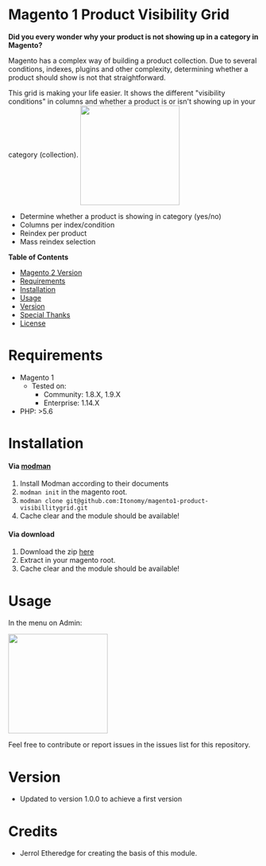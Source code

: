 # Magento 1 Product Visibility Grid

**Did you every wonder why your product is not showing up in a category in Magento?**

Magento has a complex way of building a product collection. Due to several conditions, indexes, plugins and other complexity, determining whether a product should show is not that straightforward. 

This grid is making your life easier. It shows the different "visibility conditions" in columns and whether a product is or isn't showing up in your category (collection).
<img align="center" src="https://i.imgur.com/jcAVpde.png" height="200">
* Determine whether a product is showing in category (yes/no)
* Columns per index/condition
* Reindex per product
* Mass reindex selection

 <strong>Table of Contents</strong>
* [Magento 2 Version](https://github.com/Itonomy/magento2-product-visibillitygrid)
* [Requirements](#requirements)
* [Installation](#installation)
* [Usage](#️usage)
* [Version](#️version)
* [Special Thanks](#credits)
* [License](https://github.com/Itonomy/magento1-product-visibillitygrid/blob/master/LICENSE)

# Requirements

- Magento 1
  - Tested on:
    - Community: 1.8.X, 1.9.X
    - Enterprise: 1.14.X
- PHP: >5.6

# Installation

#### Via [modman](https://github.com/colinmollenhour/modman)
1. Install Modman according to their documents
2. `modman init` in the magento root.
3. `modman clone git@github.com:Itonomy/magento1-product-visibillitygrid.git`
4. Cache clear and the module should be available!

#### Via download
1. Download the zip [here](https://github.com/Itonomy/magento1-product-visibillitygrid/archive/master.zip)
2. Extract in your magento root.
3. Cache clear and the module should be available!

# Usage

In the menu on Admin:

<img align="center" src="https://i.imgur.com/Ag2atIi.png" height="200">


Feel free to contribute or report issues in the issues list for this repository.

# Version

- Updated to version 1.0.0 to achieve a first version

# Credits

* Jerrol Etheredge for creating the basis of this module.
